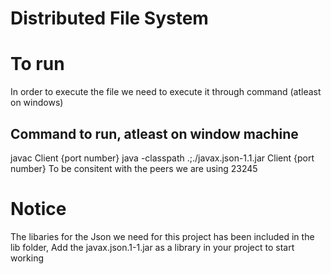 # Distributed File System

# To run
In order to execute the file we need to execute it through command (atleast on windows)

## Command to run, atleast on window machine
javac Client {port number}
java -classpath .;./javax.json-1.1.jar Client {port number}
To be consitent with the peers we are using 23245

# Notice
The libaries for the Json we need for this project has been included in the lib folder,
Add the javax.json.1-1.jar as a library in your project to start working
